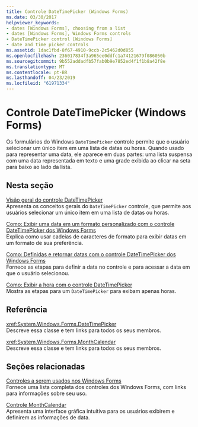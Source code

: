 ```yaml
---
title: Controle DateTimePicker (Windows Forms)
ms.date: 03/30/2017
helpviewer_keywords:
- dates [Windows Forms], choosing from a list
- dates [Windows Forms], Windows Forms controls
- DateTimePicker control [Windows Forms]
- date and time picker controls
ms.assetid: 1dac1fbd-8f67-4910-9ccb-2c5462d0d855
ms.openlocfilehash: 236017834f3a965ee0ddfc1a74121679f086050b
ms.sourcegitcommit: 9b552addadfb57fab0b9e7852ed4f1f1b8a42f8e
ms.translationtype: MT
ms.contentlocale: pt-BR
ms.lasthandoff: 04/23/2019
ms.locfileid: "61971334"
---
```

# <a name="datetimepicker-control-windows-forms"></a>Controle DateTimePicker (Windows Forms)
Os formulários do Windows `DateTimePicker` controle permite que o usuário selecionar um único item em uma lista de datas ou horas. Quando usado para representar uma data, ele aparece em duas partes: uma lista suspensa com uma data representada em texto e uma grade exibida ao clicar na seta para baixo ao lado da lista.  
  
## <a name="in-this-section"></a>Nesta seção  
 [Visão geral do controle DateTimePicker](datetimepicker-control-overview-windows-forms.md)  
 Apresenta os conceitos gerais do `DateTimePicker` controle, que permite aos usuários selecionar um único item em uma lista de datas ou horas.  
  
 [Como: Exibir uma data em um formato personalizado com o controle DateTimePicker dos Windows Forms](display-a-date-in-a-custom-format-with-wf-datetimepicker-control.md)  
 Explica como usar cadeias de caracteres de formato para exibir datas em um formato de sua preferência.  
  
 [Como: Definidas e retornar datas com o controle DateTimePicker dos Windows Forms](how-to-set-and-return-dates-with-the-windows-forms-datetimepicker-control.md)  
 Fornece as etapas para definir a data no controle e para acessar a data em que o usuário selecionou.  
  
 [Como: Exibir a hora com o controle DateTimePicker](how-to-display-time-with-the-datetimepicker-control.md)  
 Mostra as etapas para um `DateTimePicker` para exibam apenas horas.  
  
## <a name="reference"></a>Referência  
 <xref:System.Windows.Forms.DateTimePicker>  
 Descreve essa classe e tem links para todos os seus membros.  
  
 <xref:System.Windows.Forms.MonthCalendar>  
 Descreve essa classe e tem links para todos os seus membros.  
  
## <a name="related-sections"></a>Seções relacionadas  
 [Controles a serem usados nos Windows Forms](controls-to-use-on-windows-forms.md)  
 Fornece uma lista completa dos controles dos Windows Forms, com links para informações sobre seu uso.  
  
 [Controle MonthCalendar](monthcalendar-control-windows-forms.md)  
 Apresenta uma interface gráfica intuitiva para os usuários exibirem e definirem as informações de data.
